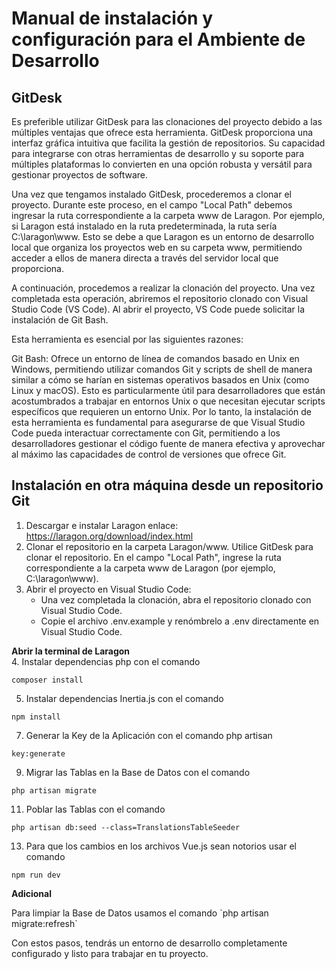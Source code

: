 # Manual de instalación y configuración para el Ambiente de Desarrollo

## GitDesk
Es preferible utilizar GitDesk para las clonaciones del proyecto debido a las múltiples ventajas que ofrece esta herramienta. GitDesk proporciona una interfaz gráfica intuitiva que facilita la gestión de repositorios. Su capacidad para integrarse con otras herramientas de desarrollo y su soporte para múltiples plataformas lo convierten en una opción robusta y versátil para gestionar proyectos de software.

Una vez que tengamos instalado GitDesk, procederemos a clonar el proyecto. Durante este proceso, en el campo "Local Path" debemos ingresar la ruta correspondiente a la carpeta www de Laragon. Por ejemplo, si Laragon está instalado en la ruta predeterminada, la ruta sería C:\laragon\www. Esto se debe a que Laragon es un entorno de desarrollo local que organiza los proyectos web en su carpeta www, permitiendo acceder a ellos de manera directa a través del servidor local que proporciona.

A continuación, procedemos a realizar la clonación del proyecto. Una vez completada esta operación, abriremos el repositorio clonado con Visual Studio Code (VS Code). Al abrir el proyecto, VS Code puede solicitar la instalación de Git Bash.

Esta herramienta es esencial por las siguientes razones:

Git Bash: Ofrece un entorno de línea de comandos basado en Unix en Windows, permitiendo utilizar comandos Git y scripts de shell de manera similar a cómo se harían en sistemas operativos basados en Unix (como Linux y macOS). Esto es particularmente útil para desarrolladores que están acostumbrados a trabajar en entornos Unix o que necesitan ejecutar scripts específicos que requieren un entorno Unix.
Por lo tanto, la instalación de esta herramienta es fundamental para asegurarse de que Visual Studio Code pueda interactuar correctamente con Git, permitiendo a los desarrolladores gestionar el código fuente de manera efectiva y aprovechar al máximo las capacidades de control de versiones que ofrece Git.

## Instalación en otra máquina desde un repositorio Git
1. Descargar e instalar Laragon enlace: https://laragon.org/download/index.html
2. Clonar el repositorio en la carpeta Laragon/www. Utilice GitDesk para clonar el repositorio. En el campo "Local Path", ingrese la ruta correspondiente a la carpeta www de Laragon (por ejemplo, C:\laragon\www).
3. Abrir el proyecto en Visual Studio Code:
	- Una vez completada la clonación, abra el repositorio clonado con Visual Studio Code.
	- Copie el archivo .env.example y renómbrelo a .env directamente en Visual Studio Code.

**Abrir la terminal de Laragon**\
4. Instalar dependencias php con el comando 
```
composer install
```
5. Instalar dependencias Inertia.js con el comando 
```
npm install
```
7. Generar la Key de la Aplicación con el comando php artisan 
```
key:generate
```
9. Migrar las Tablas en la Base de Datos con el comando 
```
php artisan migrate
```
11. Poblar las Tablas con el comando 
```
php artisan db:seed --class=TranslationsTableSeeder
```
13. Para que los cambios en los archivos Vue.js sean notorios usar el comando 
```
npm run dev
```


**Adicional**
<p>
    Para limpiar la Base de Datos usamos el comando `php artisan migrate:refresh`
</p>


Con estos pasos, tendrás un entorno de desarrollo completamente configurado y listo para trabajar en tu proyecto.
